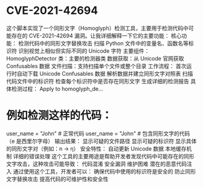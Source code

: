 # CVE-2021-42694
这个脚本实现了一个同形文字（Homoglyph）检测工具，主要用于检测代码中可能存在的 CVE-2021-42694 漏洞。让我详细解释一下它的主要功能：
核心功能：
检测代码中的同形文字替换攻击
扫描 Python 文件中的变量名、函数名等标识符
识别视觉上相似但实际不同的 Unicode 字符
主要组件：
HomoglyphDetector 类：主要的检测器类
数据获取：从 Unicode 官网获取 Confusables 数据
文件扫描：支持扫描单个文件或整个目录
工作流程：
首次运行时自动下载 Unicode Confusables 数据
解析数据并建立同形文字对照表
扫描代码文件中的标识符
检查每个标识符中是否存在同形文字
生成详细的检测报告
具体检测过程：
Apply to homoglyph_de...
   # 例如检测这样的代码：
   user_name = "John"  # 正常代码
   usеr_name = "John"  # 包含同形文字的代码（е 是西里尔字母）
输出结果：
显示可疑的文件路径
显示可疑的标识符
显示具体的同形文字对（例如：n -> η）
安全特性：
自动更新 Unicode 数据
本地缓存机制
详细的错误处理
这个工具的主要用途是帮助开发者发现代码中可能存在的同形文字攻击，这种攻击可能导致：
代码混淆
安全漏洞
维护困难
潜在的恶意代码注入
通过使用这个工具，开发者可以：
确保代码中使用的标识符是安全的
防止同形文字替换攻击
提高代码的可维护性和安全性
